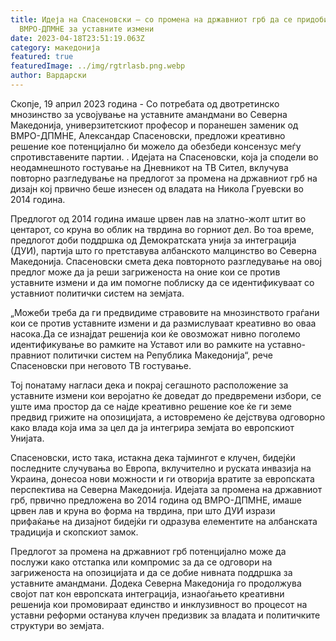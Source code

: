 ```yaml
---
title: Идеја на Спасеновски – со промена на државниот грб да се придобие
  ВМРО-ДПМНЕ за уставните измени
date: 2023-04-18T23:51:19.063Z
category: македонија
featured: true
featuredImage: ../img/rgtrlasb.png.webp
author: Вардарски
---
```


Скопје, 19 април 2023 година - Со потребата од двотретинско мнозинство за усвојување на уставните амандмани во Северна Македонија, универзитетскиот професор и поранешен заменик од ВМРО-ДПМНЕ, Александар Спасеновски, предложи креативно решение кое потенцијално би можело да обезбеди консензус меѓу спротивставените партии. . Идејата на Спасеновски, која ја сподели во неодамнешното гостување на Дневникот на ТВ Сител, вклучува повторно разгледување на предлогот за промена на државниот грб на дизајн кој првично беше изнесен од владата на Никола Груевски во 2014 година.

Предлогот од 2014 година имаше црвен лав на златно-жолт штит во центарот, со круна во облик на тврдина во горниот дел. Во тоа време, предлогот доби поддршка од Демократската унија за интеграција (ДУИ), партија што го претставува албанското малцинство во Северна Македонија. Спасеновски смета дека повторното разгледување на овој предлог може да ја реши загриженоста на оние кои се против уставните измени и да им помогне поблиску да се идентификуваат со уставниот политички систем на земјата.

„Можеби треба да ги предвидиме стравовите на мнозинството граѓани кои се против уставните измени и да размислуваат креативно во оваа насока.Да се изнајдат решенија кои ќе овозможат нивно поголемо идентификување во рамките на Уставот или во рамките на уставно-правниот политички систем на Република Македонија“, рече Спасеновски при неговото ТВ гостување.

Тој понатаму нагласи дека и покрај сегашното расположение за уставните измени кои веројатно ќе доведат до предвремени избори, се уште има простор да се најде креативно решение кое ќе ги земе предвид грижите на опозицијата, а истовремено ќе дејствува одговорно како влада која има за цел да ја интегрира земјата во европскиот Унијата.

Спасеновски, исто така, истакна дека тајмингот е клучен, бидејќи последните случувања во Европа, вклучително и руската инвазија на Украина, донесоа нови можности и ги отворија вратите за европската перспектива на Северна Македонија. Идејата за промена на државниот грб, првично предложена во 2014 година од ВМРО-ДПМНЕ, имаше црвен лав и круна во форма на тврдина, при што ДУИ изрази прифаќање на дизајнот бидејќи ги одразува елементите на албанската традиција и скопскиот замок.

Предлогот за промена на државниот грб потенцијално може да послужи како отстапка или компромис за да се одговори на загриженоста на опозицијата и да се добие нивната поддршка за уставните амандмани. Додека Северна Македонија го продолжува својот пат кон европската интеграција, изнаоѓањето креативни решенија кои промовираат единство и инклузивност во процесот на уставни реформи останува клучен предизвик за владата и политичките структури во земјата.
